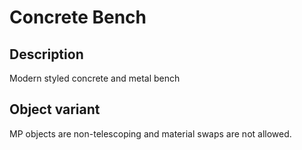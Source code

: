 # Concrete Bench

## Description

Modern styled concrete and metal bench

## Object variant

MP objects are non-telescoping and material swaps are not allowed.
